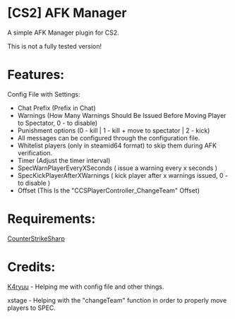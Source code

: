 # [CS2] AFK Manager
A simple AFK Manager plugin for CS2.

This is not a fully tested version!

# Features:
Config File with Settings:
  - Chat Prefix (Prefix in Chat)
  - Warnings (How Many Warnings Should Be Issued Before Moving Player to Spectator, 0 - to disable)
  - Punishment options (0 - kill | 1 - kill + move to spectator | 2 - kick)
  - All messages can be configured through the configuration file.
  - Whitelist players (only in steamid64 format) to skip them during AFK verification.
  - Timer (Adjust the timer interval)
  - SpecWarnPlayerEveryXSeconds ( issue a warning every x seconds )
  - SpecKickPlayerAfterXWarnings ( kick player after x warnings issued, 0 - to disable )
  - Offset (This Is the "CCSPlayerController_ChangeTeam" Offset)

# Requirements:
[CounterStrikeSharp](https://github.com/roflmuffin/CounterStrikeSharp) 

# Credits:
[K4ryuu](https://github.com/K4ryuu) - Helping me with config file and other things.

xstage - Helping with the "changeTeam" function in order to properly move players to SPEC.
